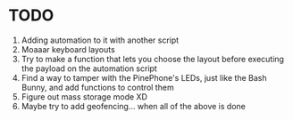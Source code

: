 # TODO

1) Adding automation to it with another script
2) Moaaar keyboard layouts
3) Try to make a function that lets you choose the layout before executing the payload on the automation script
4) Find a way to tamper with the PinePhone's LEDs, just like the Bash Bunny, and add functions to control them
5) Figure out mass storage mode XD
6) Maybe try to add geofencing... when all of the above is done
